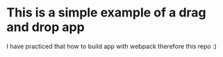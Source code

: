 This is a simple example of a drag and drop app
===========================================

I have practiced that how to build app with webpack therefore this repo :)
